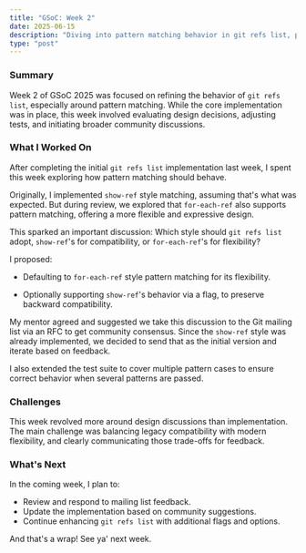 ```yaml
---
title: "GSoC: Week 2"
date: 2025-06-15
description: "Diving into pattern matching behavior in git refs list, proposing a flexible design, and sending out the first RFC."
type: "post"
---
```


### Summary

Week 2 of GSoC 2025 was focused on refining the behavior of `git refs list`,
especially around pattern matching. While the core implementation was in place,
this week involved evaluating design decisions, adjusting tests, and initiating
broader community discussions.

### What I Worked On

After completing the initial `git refs list` implementation last week, I spent
this week exploring how pattern matching should behave.

Originally, I implemented `show-ref` style matching, assuming that's what was
expected. But during review, we explored that `for-each-ref` also supports
pattern matching, offering a more flexible and expressive design.

This sparked an important discussion: Which style should `git refs list` adopt,
`show-ref`'s for compatibility, or `for-each-ref`'s for flexibility?

I proposed:

- Defaulting to `for-each-ref` style pattern matching for its flexibility.

- Optionally supporting `show-ref`'s behavior via a flag, to preserve backward
compatibility.

My mentor agreed and suggested we take this discussion to the Git mailing list
via an RFC to get community consensus. Since the `show-ref` style was already
implemented, we decided to send that as the initial version and iterate based
on feedback.

I also extended the test suite to cover multiple pattern cases to ensure
correct behavior when several patterns are passed.

### Challenges

This week revolved more around design discussions than implementation. The main
challenge was balancing legacy compatibility with modern flexibility, and
clearly communicating those trade-offs for feedback.

### What's Next

In the coming week, I plan to:
- Review and respond to mailing list feedback.
- Update the implementation based on community suggestions.
- Continue enhancing `git refs list` with additional flags and options.

And that's a wrap! See ya' next week.
